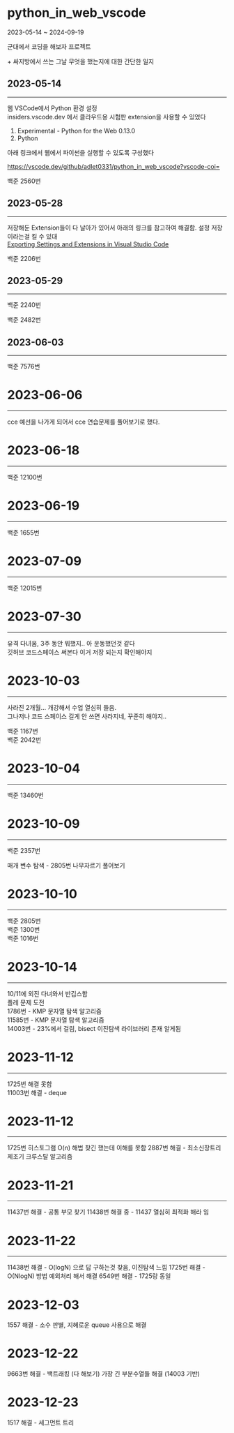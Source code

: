# python_in_web_vscode

2023-05-14 ~ 2024-09-19

군대에서 코딩을 해보자 프로젝트

\+ 싸지방에서 쓰는 그날 무엇을 했는지에 대한 간단한 일지

## 2023-05-14  
---
웹 VSCode에서 Python 환경 설정   
insiders.vscode.dev 에서 클라우드용 시험판 extension을 사용할 수 있었다

1. Experimental - Python for the Web  0.13.0  
2. Python

아래 링크에서 웹에서 파이썬을 실행할 수 있도록 구성했다

https://vscode.dev/github/adlet0331/python_in_web_vscode?vscode-coi=

백준 2560번

## 2023-05-28  
---
저장해둔 Extension들이 다 날아가 있어서 아래의 링크를 참고하여 해결함. 설정 저장이라는걸 킬 수 있대   
[Exporting Settings and Extensions in Visual Studio Code](https://bobbyhadz.com/blog/vscode-export-settings-and-extensions#exporting-settings-and-extensions-in-visual-studio-code)

백준 2206번

## 2023-05-29
---

백준 2240번

백준 2482번

## 2023-06-03
---

백준 7576번

# 2023-06-06
---

cce 예선을 나가게 되어서 cce 연습문제를 풀어보기로 했다.

# 2023-06-18
---

백준 12100번

# 2023-06-19
---

백준 1655번

# 2023-07-09
---

백준 12015번

# 2023-07-30
---
유격 다녀옴, 3주 동안 뭐했지.. 아 운동했던것 같다   
깃허브 코드스페이스 써본다 이거 저장 되는지 확인해야지

# 2023-10-03
---
사라진 2개월... 개강해서 수업 열심히 들음.   
그나저나 코드 스페이스 길게 안 쓰면 사라지네, 꾸준히 해야지..   

백준 1167번   
백준 2042번

# 2023-10-04
---

백준 13460번

# 2023-10-09
---

백준 2357번

매개 변수 탐색 - 2805번 나무자르기 풀어보기

# 2023-10-10
---

백준 2805번   
백준 1300번   
백준 1016번

# 2023-10-14
---

10/11에 외진 다녀와서 반깁스함   
플레 문제 도전   
1786번 - KMP 문자열 탐색 알고리즘   
11585번 - KMP 문자열 탐색 알고리즘   
14003번 - 23%에서 걸림, bisect 이진탐색 라이브러리 존재 알게됨   

# 2023-11-12
---
1725번 해결 못함   
11003번 해결 - deque   

# 2023-11-12
---
1725번 히스토그램 O(n) 해법 찾긴 했는데 이해를 못함
2887번 해결 - 최소신장트리 제조기 크루스탈 알고리즘

# 2023-11-21
---
11437번 해결 - 공통 부모 찾기
11438번 해결 중 - 11437 열심히 최적화 해라 임

# 2023-11-22
---
11438번 해결 - O(logN) 으로 답 구하는것 찾음, 이진탐색 느낌
1725번 해결 - O(NlogN) 방법 예외처리 해서 해결
6549번 해결 - 1725랑 동일

# 2023-12-03   
1557 해결 - 소수 판별, 지혜로운 queue 사용으로 해결   

# 2023-12-22    
9663번 해결 - 백트래킹 (다 해보기)
가장 긴 부분수열들 해결 (14003 기반)

# 2023-12-23   
1517 해결 - 세그먼트 트리